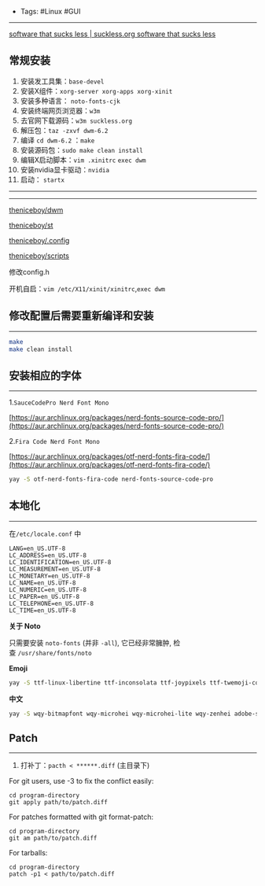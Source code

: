- Tags: #Linux #GUI

---

[software that sucks less | suckless.org software that sucks less](https://suckless.org/)

## 常规安装

1. 安装发工具集：`base-devel`
2. 安装X组件：`xorg-server xorg-apps xorg-xinit`
3. 安装多种语言： `noto-fonts-cjk`
4.  安装终端网页浏览器：`w3m`
5. 去官网下载源码：`w3m suckless.org`
6. 解压包：`taz -zxvf dwm-6.2`
7. 编译 `cd dwm-6.2` ：`make`
8. 安装源码包：`sudo make clean install`
9. 编辑X启动脚本：`vim .xinitrc` `exec dwm`
10. 安装nvidia显卡驱动：`nvidia`
11. 启动： `startx`

---

---

[theniceboy/dwm](https://github.com/theniceboy/dwm)

[theniceboy/st](https://github.com/theniceboy/st)

[theniceboy/.config](https://github.com/theniceboy/.config)

[theniceboy/scripts](https://github.com/theniceboy/scripts)

修改config.h

开机自启：`vim /etc/X11/xinit/xinitrc`,`exec dwm`

## 修改配置后需要重新编译和安装

---

```bash
make
make clean install
```

## 安装相应的字体

---

1.`SauceCodePro Nerd Font Mono`

[https://aur.archlinux.org/packages/nerd-fonts-source-code-pro/](https://aur.archlinux.org/packages/nerd-fonts-source-code-pro/)

2.`Fira Code Nerd Font Mono`

[https://aur.archlinux.org/packages/otf-nerd-fonts-fira-code/](https://aur.archlinux.org/packages/otf-nerd-fonts-fira-code/)

```bash
yay -S otf-nerd-fonts-fira-code nerd-fonts-source-code-pro
```

## **本地化**

---

在`/etc/locale.conf` 中

```
LANG=en_US.UTF-8
LC_ADDRESS=en_US.UTF-8
LC_IDENTIFICATION=en_US.UTF-8
LC_MEASUREMENT=en_US.UTF-8
LC_MONETARY=en_US.UTF-8
LC_NAME=en_US.UTF-8
LC_NUMERIC=en_US.UTF-8
LC_PAPER=en_US.UTF-8
LC_TELEPHONE=en_US.UTF-8
LC_TIME=en_US.UTF-8
```

**关于 Noto**

只需要安装 `noto-fonts` (并非 `-all`), 它已经非常臃肿, 检查 `/usr/share/fonts/noto`

**Emoji**

```bash
yay -S ttf-linux-libertine ttf-inconsolata ttf-joypixels ttf-twemoji-color noto-fonts-emoji ttf-liberation ttf-droid
```

**中文**

```bash
yay -S wqy-bitmapfont wqy-microhei wqy-microhei-lite wqy-zenhei adobe-source-han-mono-cn-fonts adobe-source-han-sans-cn-fonts adobe-source-han-serif-cn-fonts
```

## Patch

---

1. 打补丁：`pacth < ******.diff` (主目录下)

For git users, use -3 to fix the conflict easily:

```
cd program-directory
git apply path/to/patch.diff
```

For patches formatted with git format-patch:

```
cd program-directory
git am path/to/patch.diff
```

For tarballs:

```
cd program-directory
patch -p1 < path/to/patch.diff
```
